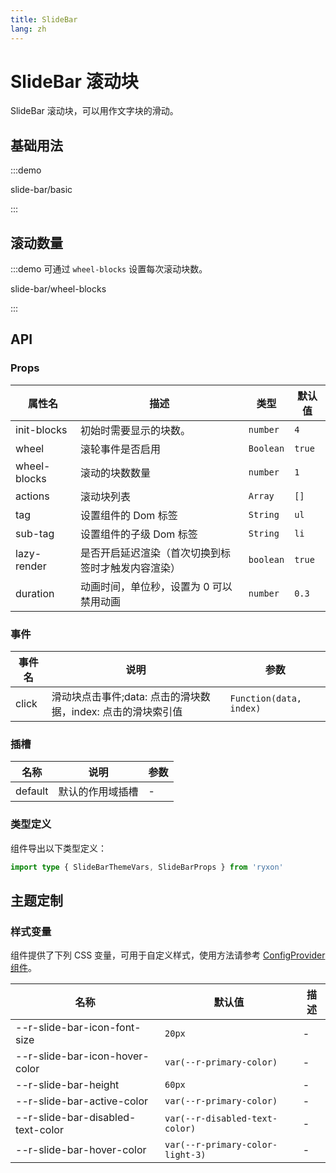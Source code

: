 ```yaml
---
title: SlideBar
lang: zh
---
```


# SlideBar 滚动块

SlideBar 滚动块，可以用作文字块的滑动。

## 基础用法

:::demo

slide-bar/basic

:::

## 滚动数量

:::demo 可通过 `wheel-blocks` 设置每次滚动块数。

slide-bar/wheel-blocks

:::

## API

### Props

| 属性名 | 描述 | 类型 | 默认值 |
| --- | --- | --- | --- |
| init-blocks | 初始时需要显示的块数。 | `number` | `4` |
| wheel | 滚轮事件是否启用 | `Boolean` | `true` |
| wheel-blocks | 滚动的块数数量 | `number` | `1` |
| actions | 滚动块列表 | `Array` | `[]` |
| tag | 设置组件的 Dom 标签 | `String` | `ul` |
| sub-tag | 设置组件的子级 Dom 标签 | `String` | `li` |
| lazy-render | 是否开启延迟渲染（首次切换到标签时才触发内容渲染） | `boolean` | `true` |
| duration | 动画时间，单位秒，设置为 0 可以禁用动画 | `number` | `0.3` |

### 事件

| 事件名 | 说明 | 参数 |
| --- | --- | --- |
| click | 滑动块点击事件;data: 点击的滑块数据，index: 点击的滑块索引值 | `Function(data, index)` |

### 插槽

| 名称    | 说明             | 参数 |
| ------- | ---------------- | ---- |
| default | 默认的作用域插槽 | -    |

### 类型定义

组件导出以下类型定义：

```ts
import type { SlideBarThemeVars, SlideBarProps } from 'ryxon'
```

## 主题定制

### 样式变量

组件提供了下列 CSS 变量，可用于自定义样式，使用方法请参考 [ConfigProvider 组件](/zh/component/config-provider.html)。

| 名称                              | 默认值                           | 描述 |
| --------------------------------- | -------------------------------- | ---- |
| --r-slide-bar-icon-font-size      | `20px`                           | -    |
| --r-slide-bar-icon-hover-color    | `var(--r-primary-color)`         | -    |
| --r-slide-bar-height              | `60px`                           | -    |
| --r-slide-bar-active-color        | `var(--r-primary-color)`         | -    |
| --r-slide-bar-disabled-text-color | `var(--r-disabled-text-color)`   | -    |
| --r-slide-bar-hover-color         | `var(--r-primary-color-light-3)` | -    |
